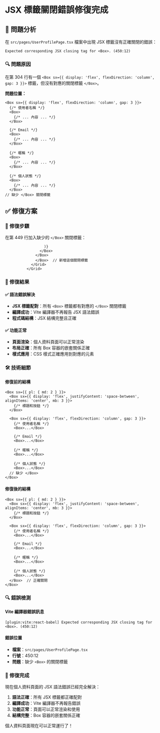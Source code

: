 # JSX 標籤關閉錯誤修復完成

## 🐛 **問題分析**

在 `src/pages/UserProfilePage.tsx` 檔案中出現 JSX 標籤沒有正確關閉的錯誤：

```
Expected corresponding JSX closing tag for <Box>. (450:12)
```

### 🔍 **問題原因**

在第 304 行有一個 `<Box sx={{ display: 'flex', flexDirection: 'column', gap: 3 }}>` 標籤，但沒有對應的關閉標籤 `</Box>`。

**問題位置：**
```tsx
<Box sx={{ display: 'flex', flexDirection: 'column', gap: 3 }}>
  {/* 使用者名稱 */}
  <Box>
    {/* ... 內容 ... */}
  </Box>
  
  {/* Email */}
  <Box>
    {/* ... 內容 ... */}
  </Box>
  
  {/* 暱稱 */}
  <Box>
    {/* ... 內容 ... */}
  </Box>
  
  {/* 個人狀態 */}
  <Box>
    {/* ... 內容 ... */}
  </Box>
// 缺少 </Box> 關閉標籤
```

## ✅ **修復方案**

### 🔧 **修復步驟**

在第 449 行加入缺少的 `</Box>` 關閉標籤：

```tsx
                  )}
                </Box>
              </Box>
              </Box>  // 新增這個關閉標籤
            </Grid>
          </Grid>
```

### 🎯 **修復結果**

#### ✅ **語法錯誤解決**
- **JSX 標籤配對**：所有 `<Box>` 標籤都有對應的 `</Box>` 關閉標籤
- **編譯成功**：Vite 編譯器不再報告 JSX 語法錯誤
- **程式碼結構**：JSX 結構完整且正確

#### ✅ **功能正常**
- **頁面渲染**：個人資料頁面可以正常渲染
- **布局正確**：所有 Box 容器的嵌套關係正確
- **樣式應用**：CSS 樣式正確應用到對應的元素

### 🛠️ **技術細節**

#### 修復前的結構
```tsx
<Box sx={{ pl: { md: 2 } }}>
  <Box sx={{ display: 'flex', justifyContent: 'space-between', alignItems: 'center', mb: 3 }}>
    {/* 標題和按鈕 */}
  </Box>

  <Box sx={{ display: 'flex', flexDirection: 'column', gap: 3 }}>
    {/* 使用者名稱 */}
    <Box>...</Box>
    
    {/* Email */}
    <Box>...</Box>
    
    {/* 暱稱 */}
    <Box>...</Box>
    
    {/* 個人狀態 */}
    <Box>...</Box>
  // 缺少 </Box>
</Box>
```

#### 修復後的結構
```tsx
<Box sx={{ pl: { md: 2 } }}>
  <Box sx={{ display: 'flex', justifyContent: 'space-between', alignItems: 'center', mb: 3 }}>
    {/* 標題和按鈕 */}
  </Box>

  <Box sx={{ display: 'flex', flexDirection: 'column', gap: 3 }}>
    {/* 使用者名稱 */}
    <Box>...</Box>
    
    {/* Email */}
    <Box>...</Box>
    
    {/* 暱稱 */}
    <Box>...</Box>
    
    {/* 個人狀態 */}
    <Box>...</Box>
  </Box>  // 正確關閉
</Box>
```

### 🔍 **錯誤檢測**

#### Vite 編譯器錯誤訊息
```
[plugin:vite:react-babel] Expected corresponding JSX closing tag for <Box>. (450:12)
```

#### 錯誤位置
- **檔案**：`src/pages/UserProfilePage.tsx`
- **行號**：450:12
- **問題**：缺少 `<Box>` 的關閉標籤

### 🎉 **修復完成**

現在個人資料頁面的 JSX 語法錯誤已經完全解決：

1. **語法正確**：所有 JSX 標籤都正確配對
2. **編譯成功**：Vite 編譯器不再報告錯誤
3. **功能正常**：頁面可以正常渲染和使用
4. **結構完整**：Box 容器的嵌套關係正確

個人資料頁面現在可以正常運行了！
